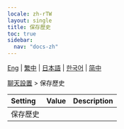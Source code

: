 ```yaml
---
locale: zh-rTW
layout: single
title: 保存歷史
toc: true
sidebar:
  nav: "docs-zh"
---
```

[Eng](/dancexr/menu/2025.4/chat/save_history) | [繁中](/tw/dancexr/menu/2025.4/chat/save_history) | [日本語](/jp/dancexr/menu/2025.4/chat/save_history) | [한국어](/kr/dancexr/menu/2025.4/chat/save_history) | [简中](/zh/dancexr/menu/2025.4/chat/save_history)

[聊天設置](../menu#聊天設置) > 保存歷史



| Setting | Value | Description |
| :--- | --- | :--- |
| 保存歷史 || 
